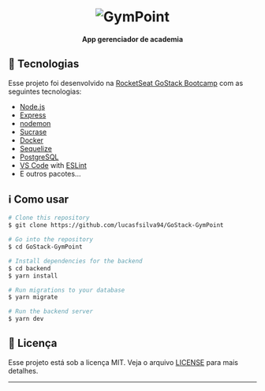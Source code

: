 <h1 align="center">
    <img alt="GymPoint" src="https://user-images.githubusercontent.com/22107794/68550257-fb7bb400-03df-11ea-98ee-5c1449ce72ef.png" />        
</h1>

<h4 align="center">
  App gerenciador de academia
</h4>

## :rocket: Tecnologias

Esse projeto foi desenvolvido na [RocketSeat GoStack Bootcamp](https://rocketseat.com.br/bootcamp) com as seguintes tecnologias:

-  [Node.js][nodejs]
-  [Express](https://expressjs.com/)
-  [nodemon](https://nodemon.io/)
-  [Sucrase](https://github.com/alangpierce/sucrase)
-  [Docker](https://www.docker.com/docker-community)
-  [Sequelize](http://docs.sequelizejs.com/)
-  [PostgreSQL](https://www.postgresql.org/)
-  [VS Code][vc] with [ESLint][vceslint]
-  E outros pacotes...

## :information_source: Como usar

```bash
# Clone this repository
$ git clone https://github.com/lucasfsilva94/GoStack-GymPoint

# Go into the repository
$ cd GoStack-GymPoint

# Install dependencies for the backend
$ cd backend
$ yarn install

# Run migrations to your database
$ yarn migrate

# Run the backend server
$ yarn dev
```

## :memo: Licença
Esse projeto está sob a licença MIT. Veja o arquivo [LICENSE](https://github.com/lucasfsilva94/GoStack-GymPoint/blob/master/LICENSE) para mais detalhes.

---

[nodejs]: https://nodejs.org/
[yarn]: https://yarnpkg.com/
[vc]: https://code.visualstudio.com/
[vceditconfig]: https://marketplace.visualstudio.com/items?itemName=EditorConfig.EditorConfig
[vceslint]: https://marketplace.visualstudio.com/items?itemName=dbaeumer.vscode-eslint
